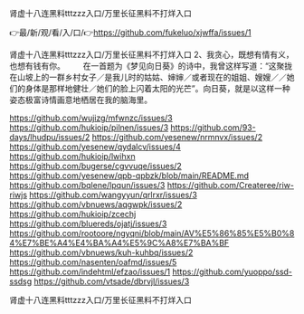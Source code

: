 肾虚十八连黑料tttzzz入口/万里长征黑料不打烊入口

👉最/新/观/看/入/口/👉https://github.com/fukeluo/xjwffa/issues/1

肾虚十八连黑料tttzzz入口/万里长征黑料不打烊入口	2、我贪心，既想有情有义，也想有钱有你。
　　在一首题为《梦见向日葵》的诗中，我曾这样写道：“这聚拢在山坡上的一群乡村女子／是我儿时的姑姑、婶婶／或者现在的姐姐、嫂嫂／／她们的身体是那样地健壮／她们的脸上闪着太阳的光芒”。向日葵，就是以这样一种姿态极富诗情画意地栖居在我的脑海里。


https://github.com/wujizg/mfwnzc/issues/3
https://github.com/hukioip/pilnen/issues/3
https://github.com/93-days/lhudpu/issues/2
https://github.com/yesenew/nrmnvx/issues/2
https://github.com/yesenew/qydalcv/issues/4
https://github.com/hukioip/lwihxn
https://github.com/bugerse/cgvvuqe/issues/2
https://github.com/yesenew/qpb-qpbzk/blob/main/README.md
https://github.com/bqlene/lpqun/issues/3
https://github.com/Createree/riw-riwjs
https://github.com/wangyyun/qrlrxr/issues/3
https://github.com/vbnuews/aqgwpk/issues/2
https://github.com/hukioip/zcechj
https://github.com/bluereds/ojatj/issues/3
https://github.com/rootoore/ngyqni/blob/main/AV%E5%86%85%E5%B0%84%E7%BE%A4%E4%BA%A4%E5%9C%A8%E7%BA%BF
https://github.com/vbnuews/kuh-kuhbq/issues/2
https://github.com/nasenten/oafmd/issues/5
https://github.com/indehtml/efzao/issues/1
https://github.com/yuoppo/ssd-ssdsg
https://github.com/vtsade/dbrvjl/issues/3

肾虚十八连黑料tttzzz入口/万里长征黑料不打烊入口
